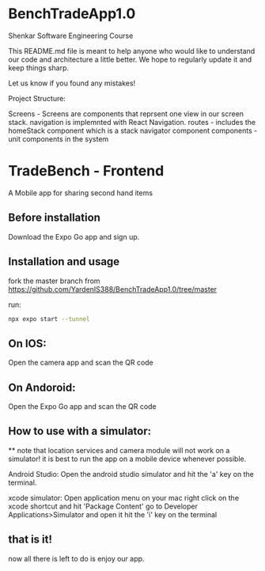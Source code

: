 # BenchTradeApp1.0
Shenkar Software Engineering Course  

This README.md file is meant to help anyone who would like to understand our code and architecture a little better. 
We hope to regularly update it and keep things sharp. 

Let us know if you found any mistakes! 


Project Structure: 

Screens - Screens are components that reprsent one view in our screen stack. navigation is implemnted with React Navigation. 
routes  - includes the homeStack component which is a stack navigator component
components - unit components in the system 
# TradeBench - Frontend 

A Mobile app for sharing second hand items



## Before installation 

Download the Expo Go app and sign up. 
 

## Installation and usage 

fork the master branch from https://github.com/YardenIS388/BenchTradeApp1.0/tree/master

run:
```bash
npx expo start --tunnel
```
## On IOS:

Open the camera app and scan the QR code 

## On Andoroid:
Open the Expo Go app and scan the QR code 


## How to use with a simulator:
** note that location services and camera module will not work on a simulator! it is best to run the app on a mobile device whenever possible. 

Android Studio: 
Open the android studio simulator and hit the 'a' key on the terminal. 

xcode simulator: 
Open application menu on your mac 
right click on the xcode shortcut and hit 'Package Content' 
go to Developer Applications>Simulator and open it 
hit the 'i' key on the terminal 



## that is it! 
now all there is left to do is enjoy our app. 
